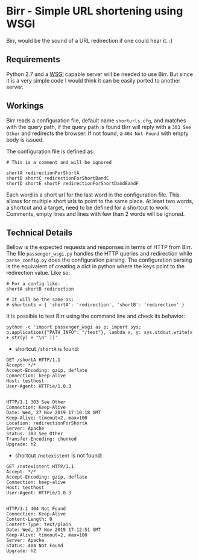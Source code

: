 # Birr - Simple URL shortening using WSGI

Birr, would be the sound of a URL redirection if one could hear it. :)

## Requirements

Python 2.7 and a
[WSGI](https://en.wikipedia.org/wiki/Web_Server_Gateway_Interface) capable
server will be needed to use Birr. But since it is a very simple code I would
think it can be easily ported to another server.

## Workings

Birr reads a configuration file, default name `shorturls.cfg`, and matches with
the query path, if the query path is found Birr will reply with a `303 See
Other` and redirects the browser. If not found, a `404 Not Found` with empty
body is issued.

The configuration file is defined as:

```
# This is a comment and will be ignored

shortA redirectionForShortA
shortB shortC redirectionForShortBandC
shortD shortE shortF redirectionForShortDandEandF

``` 

Each word is a short url for the last word in the configuration file. This
allows for multiple short urls to point to the same place. At least two words,
a shortcut and a target, need to be defined for a shortcut to work. Comments,
empty lines and lines with few than 2 words will be ignored.
 
 
## Technical Details
 
Bellow is the expected requests and responses in terms of HTTP from Birr. The
file `passenger_wsgi.py` handles the HTTP queries and redirection while
`parse_config.py` does the configuration parsing. The configuration parsing is
the equivalent of creating a dict in python where the keys point to the
redirection value. Like so:

```
# For a config like:
shortA shortB redirection

# It will be the same as:
# shortcuts = { 'shortA': 'redirection', 'shortB': 'redirection' }
```

It is possible to test Birr using the command line and check its behavior:

```
python -c 'import passenger_wsgi as p; import sys; p.application({"PATH_INFO": "/test"}, lambda x, y: sys.stdout.write(x + str(y) + "\n" ))'
```

* shortcut `/shortA` is found:

```
GET /shortA HTTP/1.1
Accept: */*
Accept-Encoding: gzip, deflate
Connection: keep-alive
Host: testhost
User-Agent: HTTPie/1.0.3


HTTP/1.1 303 See Other
Connection: Keep-Alive
Date: Wed, 27 Nov 2019 17:10:18 GMT
Keep-Alive: timeout=2, max=100
Location: redirectionForShortA
Server: Apache
Status: 303 See Other
Transfer-Encoding: chunked
Upgrade: h2
```

* shortcut `/notexistent` is not found:

```
GET /notexistent HTTP/1.1
Accept: */*
Accept-Encoding: gzip, deflate
Connection: keep-alive
Host: testhost
User-Agent: HTTPie/1.0.3


HTTP/1.1 404 Not Found
Connection: Keep-Alive
Content-Length: 0
Content-Type: text/plain
Date: Wed, 27 Nov 2019 17:12:51 GMT
Keep-Alive: timeout=2, max=100
Server: Apache
Status: 404 Not Found
Upgrade: h2
```
